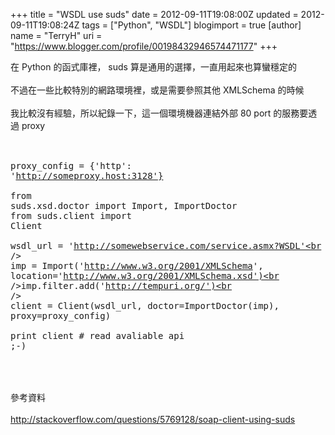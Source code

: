 +++
title = "WSDL use suds"
date = 2012-09-11T19:08:00Z
updated = 2012-09-11T19:08:24Z
tags = ["Python", "WSDL"]
blogimport = true 
[author]
	name = "TerryH"
	uri = "https://www.blogger.com/profile/00198432946574471177"
+++

在 Python 的函式庫裡， suds 算是通用的選擇，一直用起來也算蠻穩定的<br /><br />不過在一些比較特別的網路環境裡，或是需要參照其他 XMLSchema 的時候<br /><br />我比較沒有經驗，所以紀錄一下，這一個環境機器連結外部 80 port 的服務要透過 proxy<br /><br /><pre><br />proxy_config = {'http': 'http://someproxy.host:3128'}<br /><br />from suds.xsd.doctor import Import, ImportDoctor<br />from suds.client import Client<br /><br />wsdl_url = 'http://somewebservice.com/service.asmx?WSDL'<br /><br />imp = Import('http://www.w3.org/2001/XMLSchema', location='http://www.w3.org/2001/XMLSchema.xsd')<br />imp.filter.add('http://tempuri.org/')<br /><br />client = Client(wsdl_url, doctor=ImportDoctor(imp), proxy=proxy_config)<br /><br />print client # read avaliable api ;-)<br /><br /></pre><br /><br />參考資料<br /><br /><a href="http://stackoverflow.com/questions/5769128/soap-client-using-suds">http://stackoverflow.com/questions/5769128/soap-client-using-suds</a>
